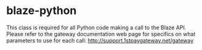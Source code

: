 # blaze-python
This class is required for all Python code making a call to the Blaze API. 
Please refer to the gateway documentation web page for specifics on what parameters to use for each call:
http://support.1stpaygateway.net/gateway
